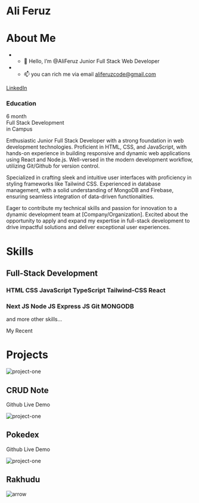 Ali Feruz
=========
<!---
AliFeruz/AliFeruz is a ✨ special ✨ repository because its `README.md` (this file) appears on your GitHub profile.
You can click the Preview link to take a look at your changes.
--->

About Me
========

- - 👋 Hello, I’m @AliFeruz Junior Full Stack Web Developer
- - 📫 you can rich me via email aliferuzcode@gmail.com

[LinkedIn](https://www.linkedin.com/in/ali-feruz-5840ab164/)



### Education

6 month  
Full Stack Development  
in Campus

Enthusiastic Junior Full Stack Developer with a strong foundation in web development technologies. Proficient in HTML, CSS, and JavaScript, with hands-on experience in building responsive and dynamic web applications using React and Node.js. Well-versed in the modern development workflow, utilizing Git/Github for version control.

Specialized in crafting sleek and intuitive user interfaces with proficiency in styling frameworks like Tailwind CSS. Experienced in database management, with a solid understanding of MongoDB and Firebase, ensuring seamless integration of data-driven functionalities.

Eager to contribute my technical skills and passion for innovation to a dynamic development team at \[Company/Organization\]. Excited about the opportunity to apply and expand my expertise in full-stack development to drive impactful solutions and deliver exceptional user experiences.


Skills
======

Full-Stack Development
----------------------

### HTML       CSS      JavaScript      TypeScript      Tailwind-CSS     React

### Next JS     Node JS     Express JS      Git     MONGODB


and more other skills...

My Recent

Projects
========

![project-one](./assets/crud-note.jpeg)

CRUD Note
---------

Github Live Demo

![project-one](./assets/first_project.jpeg)

Pokedex
-------

Github Live Demo

![project-one](./assets/rakhudu.jpeg)

Rakhudu
-------

![arrow](./assets/arrow.png)



